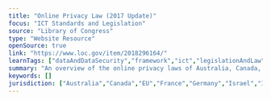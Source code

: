 ```yaml
---
title: "Online Privacy Law (2017 Update)"
focus: "ICT Standards and Legislation"
source: "Library of Congress"
type: "Website Resource"
openSource: true
link: "https://www.loc.gov/item/2018296164/"
learnTags: ["dataAndDataSecurity","framework","ict","legislationAndLaw","regulation","government"]
summary: "An overview of the online privacy laws of Australia, Canada, the European Union, France, Germany, Israel, Italy, Japan, the Netherlands, Portugal, Spain, Sweden and the United Kingdom."
keywords: []
jurisdiction: ["Australia","Canada","EU","France","Germany","Israel","Italy","Japan","Netherlands","Sweden","UK","Spain"]
---
```

